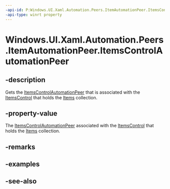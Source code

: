 ```yaml
---
-api-id: P:Windows.UI.Xaml.Automation.Peers.ItemAutomationPeer.ItemsControlAutomationPeer
-api-type: winrt property
---
```


<!-- Property syntax
public Windows.UI.Xaml.Automation.Peers.ItemsControlAutomationPeer ItemsControlAutomationPeer { get; }
-->

# Windows.UI.Xaml.Automation.Peers.ItemAutomationPeer.ItemsControlAutomationPeer

## -description
Gets the [ItemsControlAutomationPeer](itemscontrolautomationpeer.md) that is associated with the [ItemsControl](../windows.ui.xaml.controls/itemscontrol.md) that holds the [Items](../windows.ui.xaml.controls/itemscontrol_items.md) collection.



## -property-value
The [ItemsControlAutomationPeer](itemscontrolautomationpeer.md) associated with the [ItemsControl](../windows.ui.xaml.controls/itemscontrol.md) that holds the [Items](../windows.ui.xaml.controls/itemscontrol_items.md) collection.

## -remarks

## -examples

## -see-also
